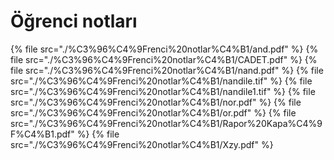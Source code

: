 # Öğrenci notları

<!--Index-->

{% file src="./%C3%96%C4%9Frenci%20notlar%C4%B1/and.pdf" %}
{% file src="./%C3%96%C4%9Frenci%20notlar%C4%B1/CADET.pdf" %}
{% file src="./%C3%96%C4%9Frenci%20notlar%C4%B1/nand.pdf" %}
{% file src="./%C3%96%C4%9Frenci%20notlar%C4%B1/nandile.tif" %}
{% file src="./%C3%96%C4%9Frenci%20notlar%C4%B1/nandile1.tif" %}
{% file src="./%C3%96%C4%9Frenci%20notlar%C4%B1/nor.pdf" %}
{% file src="./%C3%96%C4%9Frenci%20notlar%C4%B1/or.pdf" %}
{% file src="./%C3%96%C4%9Frenci%20notlar%C4%B1/Rapor%20Kapa%C4%9F%C4%B1.pdf" %}
{% file src="./%C3%96%C4%9Frenci%20notlar%C4%B1/Xzy.pdf" %}

<!--Index-->
